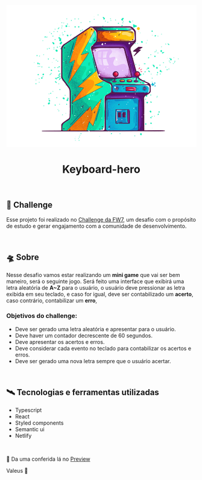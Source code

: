 <p align="center">
  <img alt="logo" width="1024" title="logo" src=".github/image.png" />
</p>

<h1 align="center">Keyboard-hero</h1>

<br />

## 🤖 Challenge

Esse projeto foi realizado no [Challenge da FW7](https://github.com/fw7-solucoes/challenges/tree/master/challenge-11), um desafio com o propósito de estudo e gerar engajamento com a comunidade de desenvolvimento.

<br />

## 🛸 Sobre

Nesse desafio vamos estar realizando um __mini game__ que vai ser bem maneiro, será o seguinte jogo. Será feito uma interface que exibirá uma letra aleatória de **A~Z** para o usuário, o usuário deve pressionar as letra exibida em seu teclado, e caso for igual, deve ser contabilizado um **acerto**, caso contrário, contabilizar um **erro**,

### Objetivos do challenge: 

- Deve ser gerado uma letra aleatória e apresentar para o usuário.
- Deve haver um contador decrescente de 60 segundos.
- Deve apresentar os acertos e erros.
- Deve considerar cada evento no teclado para contabilizar os acertos e erros.
- Deve ser gerado uma nova letra sempre que o usuário acertar.

<br />

## 🛰 Tecnologias e ferramentas utilizadas

- Typescript
- React
- Styled components
- Semantic ui
- Netlify

<br />

👾 Da uma conferida lá no <a href="https://keyboard-hero-react.netlify.app/">Preview</a>

Valeus 🖖
